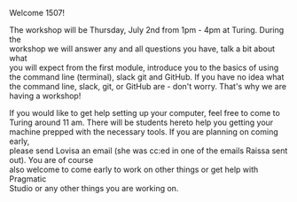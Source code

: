 Welcome 1507!

The workshop will be Thursday, July 2nd from 1pm - 4pm at Turing. During the<br>
workshop we will answer any and all questions you have, talk a bit about what<br>
you will expect from the first module, introduce you to the basics of using<br>
the command line (terminal), slack git and GitHub. If you have no idea what <br>
the command line, slack, git, or GitHub are - don't worry. That's why we are<br>
having a workshop!

If you would like to get help setting up your computer, feel free to come to<br>
Turing around 11 am. There will be students hereto help you getting your<br>
machine prepped with the necessary tools. If you are planning on coming early,<br>
please send Lovisa
an email (she was cc:ed in one of the emails Raissa sent out). You are of course<br>
also welcome to come early to work on other things or get help with Pragmatic<br>
Studio or any other things you are working on.


